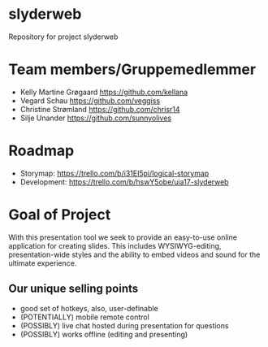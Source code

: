# slyderweb
Repository for project slyderweb

# Team members/Gruppemedlemmer

* Kelly Martine Grøgaard https://github.com/kellana
* Vegard Schau https://github.com/veggiss
* Christine Strømland https://github.com/chrisr14
* Silje Unander https://github.com/sunnyolives

# Roadmap

* Storymap: https://trello.com/b/i31EI5pi/logical-storymap
* Development: https://trello.com/b/hswY5obe/uia17-slyderweb

# Goal of Project
 
With this presentation tool we seek to provide an easy-to-use online application for creating slides. This includes WYSIWYG-editing, presentation-wide styles and the ability to embed videos and sound for the ultimate experience. 

## Our unique selling points

* good set of hotkeys, also, user-definable
* (POTENTIALLY) mobile remote control
* (POSSIBLY) live chat hosted during presentation for questions
* (POSSIBLY) works offline (editing and presenting)

